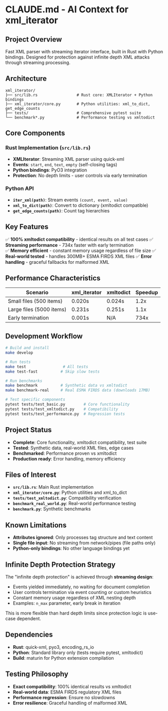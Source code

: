 # CLAUDE.md - AI Context for xml_iterator

## Project Overview

Fast XML parser with streaming iterator interface, built in Rust with Python bindings. Designed for protection against infinite depth XML attacks through streaming processing.

## Architecture

```
xml_iterator/
├── src/lib.rs                 # Rust core: XMLIterator + Python bindings  
├── xml_iterator/core.py       # Python utilities: xml_to_dict, get_edge_counts
├── tests/                     # Comprehensive pytest suite
└── benchmark*.py              # Performance testing vs xmltodict
```

## Core Components

### Rust Implementation (`src/lib.rs`)
- **XMLIterator**: Streaming XML parser using quick-xml
- **Events**: `start`, `end`, `text`, `empty` (self-closing tags)
- **Python bindings**: PyO3 integration
- **Protection**: No depth limits - user controls via early termination

### Python API
- **`iter_xml(path)`**: Stream events `(count, event, value)`
- **`xml_to_dict(path)`**: Convert to dictionary (xmltodict compatible)
- **`get_edge_counts(path)`**: Count tag hierarchies

## Key Features

✅ **100% xmltodict compatibility** - identical results on all test cases
✅ **Streaming performance** - 734x faster with early termination  
✅ **Memory efficient** - constant memory usage regardless of file size
✅ **Real-world tested** - handles 300MB+ ESMA FIRDS XML files
✅ **Error handling** - graceful fallbacks for malformed XML

## Performance Characteristics

| Scenario | xml_iterator | xmltodict | Speedup |
|----------|-------------|-----------|---------|
| Small files (500 items) | 0.020s | 0.024s | 1.2x |
| Large files (5000 items) | 0.231s | 0.251s | 1.1x |
| Early termination | 0.001s | N/A | 734x |

## Development Workflow

```bash
# Build and install
make develop

# Run tests  
make test                # All tests
make test-fast          # Skip slow tests

# Run benchmarks
make benchmark          # Synthetic data vs xmltodict
make benchmark-real     # Real ESMA FIRDS data (downloads 17MB)

# Test specific components
pytest tests/test_basic.py        # Core functionality
pytest tests/test_xmltodict.py    # Compatibility  
pytest tests/test_performance.py  # Regression tests
```

## Project Status

- **Complete**: Core functionality, xmltodict compatibility, test suite
- **Tested**: Synthetic data, real-world XML files, edge cases
- **Benchmarked**: Performance proven vs xmltodict
- **Production ready**: Error handling, memory efficiency

## Files of Interest

- **`src/lib.rs`**: Main Rust implementation
- **`xml_iterator/core.py`**: Python utilities and xml_to_dict
- **`tests/test_xmltodict.py`**: Compatibility verification  
- **`benchmark_real_world.py`**: Real-world performance testing
- **`benchmark.py`**: Synthetic benchmarks

## Known Limitations

- **Attributes ignored**: Only processes tag structure and text content
- **Single file input**: No streaming from network/pipes (file paths only)
- **Python-only bindings**: No other language bindings yet

## Infinite Depth Protection Strategy

The "infinite depth protection" is achieved through **streaming design**:
- Events yielded immediately, no waiting for document completion
- User controls termination via event counting or custom heuristics  
- Constant memory usage regardless of XML nesting depth
- Examples: `n_max` parameter, early break in iteration

This is more flexible than hard depth limits since protection logic is use-case dependent.

## Dependencies

- **Rust**: quick-xml, pyo3, encoding_rs_io
- **Python**: Standard library only (tests require pytest, xmltodict)
- **Build**: maturin for Python extension compilation

## Testing Philosophy

- **Exact compatibility**: 100% identical results vs xmltodict
- **Real-world data**: ESMA FIRDS regulatory XML files  
- **Performance regression**: Ensure no slowdowns
- **Error resilience**: Graceful handling of malformed XML